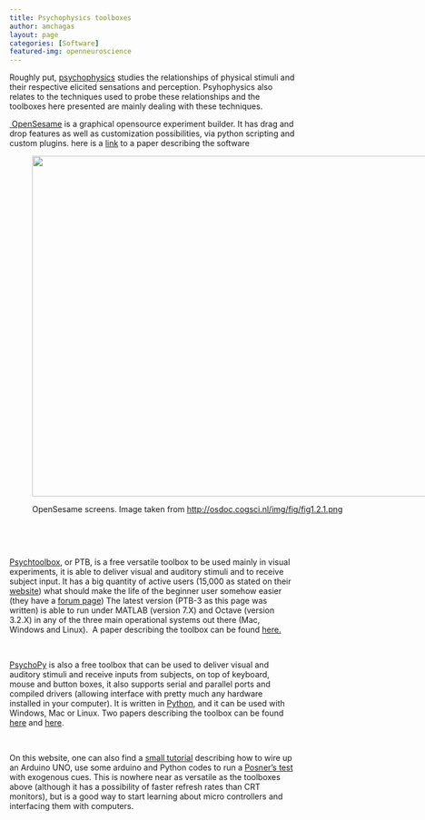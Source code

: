 ```yaml
---
title: Psychophysics toolboxes
author: amchagas
layout: page
categories: [Software]
featured-img: openneuroscience
---
```

Roughly put, [psychophysics](http://en.wikipedia.org/wiki/Psychophysics) studies the relationships of physical stimuli and their respective elicited sensations and perception. Psyhophysics also relates to the techniques used to probe these relationships and the toolboxes here presented are mainly dealing with these techniques.

[ OpenSesame](http://osdoc.cogsci.nl/about/) is a graphical opensource experiment builder. It has drag and drop features as well as customization possibilities, via python scripting and custom plugins. here is a [link](http://link.springer.com/article/10.3758%2Fs13428-011-0168-7) to a paper describing the software<figure style="width: 853px" class="wp-caption alignnone">

[<img src="https://i0.wp.com/osdoc.cogsci.nl/img/fig/fig1.2.1.png?resize=800%2C600" alt="" width="800" height="600" data-recalc-dims="1" />](https://i0.wp.com/osdoc.cogsci.nl/img/fig/fig1.2.1.png)<figcaption class="wp-caption-text">OpenSesame screens. Image taken from http://osdoc.cogsci.nl/img/fig/fig1.2.1.png</figcaption></figure>

&nbsp;

&nbsp;

[Psychtoolbox](http://psychtoolbox.org/), or PTB, is a free versatile toolbox to be used mainly in visual experiments, it is able to deliver visual and auditory stimuli and to receive subject input. It has a big quantity of active users (15,000 as stated on their [website](http://psychtoolbox.org/forum/)) what should make the life of the beginner user somehow easier (they have a [forum page](http://psychtoolbox.org/forum/)) The latest version (PTB-3 as this page was written) is able to run under MATLAB (version 7.X) and Octave (version 3.2.X) in any of the three main operational systems out there (Mac, Windows and Linux).  A paper describing the toolbox can be found [here.](http://color.psych.upenn.edu/brainard/papers/Psychtoolbox.pdf)

&nbsp;

[PsychoPy](http://www.psychopy.org/overview.html) is also a free toolbox that can be used to deliver visual and auditory stimuli and receive inputs from subjects, on top of keyboard, mouse and button boxes, it also supports serial and parallel ports and compiled drivers (allowing interface with pretty much any hardware installed in your computer). It is written in [Python](http://openeuroscience.wordpress.com/software/python-numpy-scipy-matplotlib/ "Python, NumPy, SciPy & Matplotlib"), and it can be used with Windows, Mac or Linux. Two papers describing the toolbox can be found [here](http://www.sciencedirect.com/science/article/pii/S0165027006005772) and [here](http://journal.frontiersin.org/article/10.3389/neuro.11.010.2008/abstract).

&nbsp;

On this website, one can also find a [small tutorial](http://openeuroscience.wordpress.com/tutorials/human-psychophysics-using-arduino/ "Human psychophysics using Arduino") describing how to wire up an Arduino UNO, use some arduino and Python codes to run a [Posner&#8217;s test](http://en.wikipedia.org/wiki/Posner_cueing_task) with exogenous cues. This is nowhere near as versatile as the toolboxes above (although it has a possibility of faster refresh rates than CRT monitors), but is a good way to start learning about micro controllers and interfacing them with computers.

&nbsp;
